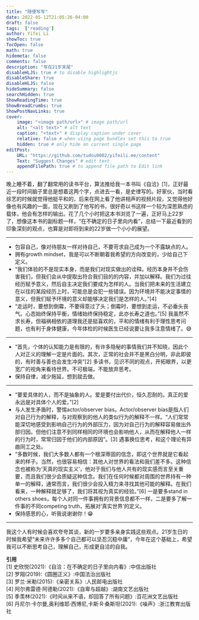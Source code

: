 ```yaml
---
title: "随便写写"
date: 2022-05-12T21:05:26-04:00
draft: false
tags:  ['reading']
author: Yifei Li
showToc: true
TocOpen: false
math: true
hidemeta: false
comments: false
description: "写在21岁末尾"
disableHLJS: true # to disable highlightjs
disableShare: true
disableHLJS: false
hideSummary: false
searchHidden: true
ShowReadingTime: true
ShowBreadCrumbs: true
ShowPostNavLinks: true
cover:
    image: "<image path/url>" # image path/url
    alt: "<alt text>" # alt text
    caption: "<text>" # display caption under cover
    relative: false # when using page bundles set this to true
    hidden: true # only hide on current single page
editPost:
    URL: "https://github.com/tudou0002/yifeili.me/content"
    Text: "Suggest Changes" # edit text
    appendFilePath: true # to append file path to Edit link
---
```


晚上睡不着，翻了翻常用的读书平台，算法推给我一本书叫《自洽》[1]，正好最近一段时间脑子里总是想着这两个字，点进去一看，是史律写的。好家伙，当时看综艺的时候就觉得他挺平和的，后来在网上看了他讲相声的视频片段，又觉得他好像也有风趣的一面，现在又刷到了他写的书，很好奇以书这样一个较为深思熟虑的载体，他会有怎样的输出。花了几个小时把这本书浏览了一遍，正好马上22岁了，想像这本书的副标题一样，“在不确定的日子里向内看”，总结一下最近看到的印象深刻的观点，也算是对即将到来的22岁做一个小小的展望。

-----------------------------
- 包容自己，像对待朋友一样对待自己，不要苛求自己成为一个不露缺点的人。
- 拥有growth mindset，我是可以不断朝着我希望的方向改变的，少给自己下定义。
- “我们体验的不是现实本身，而是我们对现实做出的诠释。经历本身并不会伤害我们，但我们会从中提取出符合我们目的的内容，并加以解释。我们为过往经历赋予意义，然后自主决定我们要成为怎样的人。当我们把未来的生活建立在以往的某段经历上时，可能总是会犯一些错误。因为环境并不能决定事情的意义，但我们赋予环境的意义却能够决定我们是怎样的人。”[4]
- “走运时，要想到倒霉，不要得意过了头；倒霉时，要想到走运，不必垂头丧气。心态始终保持平衡，情绪始终保持稳定，此亦长寿之道也。”[5] 我虽然不求长寿，但福祸相依的道理我还是挺喜欢的，平和的情绪有利于理性思考问题，也有利于身体健康，今年体检的时候医生已经说要让我多注意情绪了。:sweat_smile: 

-----------------------------
- “首先，个体的认知能力是有限的，有许多隐秘的事情我们并不知晓，因此个人对正义的理解一定是片面的。其次，正常的社会并不是黑白分明，非此即彼的，有时善与善也会发生冲突”[2] 多读书，见识不同的观点，开拓眼界，以更宽广的视角来看待世界。不可极端，不能放弃思考。
- 保持自律，减少拖延，想到就去做。

-----------------------------
- “要爱具体的人，而不是抽象的人。爱是要付出代价，恒久忍耐的。真正的爱永远是对具体个人的爱。”[2] 
- 与人发生矛盾时，警惕actor/observer bias。Actor/observer bias是指人们对自己行为的解释，与对观察到的他人的类似行为的解释不一样。“人们常常能深切地感受到影响自己行为的外部压力，因为对自己行为的解释容易做出外部归因。但他们注意不到同样相同的环境也会影响他人，从而在解释他人一样的行为时，常常归因于他们的内部原因”。[3] 遇事换位思考，和这个理论有异曲同工之处。 
- “多数时候，我们大多数人都有一个根深蒂固的信念，即这个世界就是它看起来的样子。当然，也很容易相信：其他人对世界的看法和我们差不多。这种信念也被称为‘天真的现实主义’，他对于我们与他人共有的现实感而言至关重要，而且我们很少会质疑这种信念。我们在任何时候都对周围的世界持有一种单一的解释，通常而言，我们很少会投入精力来寻找其他可能的解释。在我们看来，一种解释就足够了，我们将其视为真实的经验。”[6] 一是要多stand in others shoes，每个人对同一件事拥有的背景信息都不一样，二是要多了解一件事的不同competing truth，拓展对‘真实世界’的定义。 
- 保持感恩的心，听我说谢谢你！:grin:
------
我这个人有时候会喜欢夸夸其谈，新的一岁要多亲身实践这些观点。21岁生日的时候我希望“未来许许多多个自己都可以坚忍沉稳中庸”，今年在这个基础上，希望我可以不断思考自己，理解自己，形成更自洽的自我。

**引用**  
[1] 史欣悦(2021):《自洽：在不确定的日子里向内看》:中信出版社    
[2] 罗翔(2019):《圆圈正义》:中国法治出版社  
[3] 罗兰·米勒(2015):《亲密关系》:人民邮电出版社     
[4] 阿尔弗雷德·阿德勒(2021):《自卑与超越》:湖南文艺出版社  
[5] 季羡林(2021):《时间从来不语，却回答了所有问题》:百花洲文艺出版社  
[6] 丹尼尔·卡尔曼,奥利维耶·西博尼,卡斯·R·桑斯坦(2021):《噪声》:浙江教育出版社  
